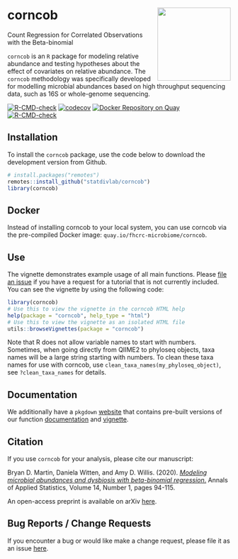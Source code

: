 # corncob <img src="man/figures/logo.png" align="right" width="165px"/>
Count Regression for Correlated Observations with the Beta-binomial

`corncob` is an `R` package for modeling relative abundance and testing hypotheses about the effect of covariates on relative abundance. The `corncob` methodology was specifically developed for modelling microbial abundances based on high throughput sequencing data, such as 16S or whole-genome sequencing.

<!-- badges: start -->
[![R-CMD-check](https://github.com/statdivlab/CORNCOB/workflows/R-CMD-check/badge.svg)](https://github.com/statdivlab/CORNCOB/actions)
[![codecov](https://codecov.io/github/statdivlab/corncob/coverage.svg?branch=main)](https://app.codecov.io/github/statdivlab/corncob)
[![Docker Repository on Quay](https://quay.io/repository/fhcrc-microbiome/corncob/status "Docker Repository on Quay")](https://quay.io/repository/fhcrc-microbiome/corncob)
[![R-CMD-check](https://github.com/xec-cm/corncob/actions/workflows/R-CMD-check.yaml/badge.svg)](https://github.com/xec-cm/corncob/actions/workflows/R-CMD-check.yaml)
<!-- badges: end -->


## Installation

To install the `corncob` package, use the code below to download the development version from Github.

``` r
# install.packages("remotes")
remotes::install_github("statdivlab/corncob")
library(corncob)
```

## Docker

Instead of installing corncob to your local system, you can use corncob via the pre-compiled Docker image: `quay.io/fhcrc-microbiome/corncob`.


## Use

The vignette demonstrates example usage of all main functions. Please [file an issue](https://github.com/statdivlab/corncob/issues) if you have a request for a tutorial that is not currently included. You can see the vignette by using the following code:


``` r
library(corncob)
# Use this to view the vignette in the corncob HTML help
help(package = "corncob", help_type = "html")
# Use this to view the vignette as an isolated HTML file
utils::browseVignettes(package = "corncob")
```

Note that R does not allow variable names to start with numbers. Sometimes, when going directly from QIIME2 to phyloseq objects, taxa names will be a large string starting with numbers. To clean these taxa names for use with corncob, use  `clean_taxa_names(my_phyloseq_object)`, see `?clean_taxa_names` for details.

## Documentation 

We additionally have a `pkgdown` [website](https://statdivlab.github.io/corncob/) that contains pre-built versions of our function [documentation](https://statdivlab.github.io/corncob/reference/index.html) and [vignette](https://statdivlab.github.io/corncob/articles/corncob-intro.html). 

## Citation

If you use `corncob` for your analysis, please cite our manuscript:

Bryan D. Martin, Daniela Witten, and Amy D. Willis. (2020). [*Modeling microbial abundances and dysbiosis with beta-binomial regression*.](https://projecteuclid.org/euclid.aoas/1587002666) Annals of Applied Statistics, Volume 14, Number 1, pages 94-115.

An open-access preprint is available on arXiv [here](https://arxiv.org/abs/1902.02776).

## Bug Reports / Change Requests

If you encounter a bug or would like make a change request, please file it as an issue [here](https://github.com/statdivlab/corncob/issues).
